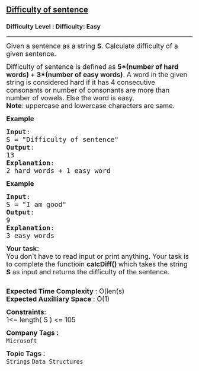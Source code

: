 <h2><a href="https://www.geeksforgeeks.org/problems/difficulty-of-sentence5856/1?page=1&company=Microsoft&difficulty=Basic,Easy,Medium,Hard&status=unsolved,attempted&sortBy=accuracy">Difficulty of sentence</a></h2><h3>Difficulty Level : Difficulty: Easy</h3><hr><div class="problems_problem_content__Xm_eO"><p><span style="font-size:18px">Given a sentence as a string <strong>S</strong>. Calculate difficulty of a given sentence. </span></p>

<p><span style="font-size:18px">Difficulty of sentence is defined as <strong>5*(number of hard words) + 3*(number of easy words)</strong>. A word in the given string is considered hard if it has 4 consecutive consonants or number of consonants are more than number of vowels. Else the word is easy.<br>
<strong>Note</strong>: uppercase and lowercase characters are same.</span></p>

<p><span style="font-size:18px"><strong>Example</strong></span></p>

<pre><span style="font-size:18px"><strong>Input</strong>:
S = "Difficulty of sentence"
<strong>Output</strong>:
13
<strong>Explanation</strong>:
2 hard words + 1 easy word</span></pre>

<p><strong><span style="font-size:18px">Example</span></strong></p>

<pre><span style="font-size:18px"><strong>Input</strong>:
S = "I am good"
<strong>Output</strong>:
9
<strong>Explanation</strong>:
3 easy words</span></pre>

<div><span style="font-size:18px"><strong>Your task:</strong></span></div>

<div><span style="font-size:18px">You don't have to read input or print anything. Your task is to complete the functioin <strong>calcDiff() </strong>which takes the string <strong>S</strong> as input and returns the difficulty of the sentence.</span></div>

<div>&nbsp;</div>

<p><span style="font-size:18px"><strong>Expected Time Complexity</strong> : O(len(s)<br>
<strong>Expected Auxilliary Space</strong> : O(1)</span></p>

<p><span style="font-size:18px"><strong>Constraints</strong>:<br>
1&lt;= length( S ) &lt;= 105</span></p>
</div><p><span style=font-size:18px><strong>Company Tags : </strong><br><code>Microsoft</code>&nbsp;<br><p><span style=font-size:18px><strong>Topic Tags : </strong><br><code>Strings</code>&nbsp;<code>Data Structures</code>&nbsp;